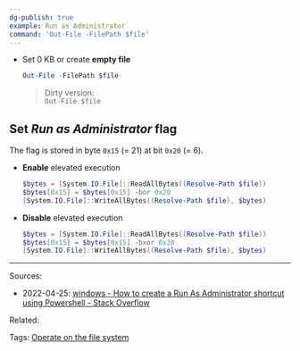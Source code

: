 ```yaml
---
dg-publish: true
example: Run as Administrator
command: 'Out-File -FilePath $file'
---
```


- Set 0 KB or create **empty file**
    ```powershell
    Out-File -FilePath $file
    ```
    > Dirty version:  
    > `Out-File $file`

## Set _Run as Administrator_ flag

The flag is stored in byte `0x15` (= 21) at bit `0x20` (= 6).

- **Enable** elevated execution
    ```powershell
    $bytes = [System.IO.File]::ReadAllBytes((Resolve-Path $file))
    $bytes[0x15] = $bytes[0x15] -bor 0x20 
    [System.IO.File]::WriteAllBytes((Resolve-Path $file), $bytes)
    ```

- **Disable** elevated execution
    ```powershell
    $bytes = [System.IO.File]::ReadAllBytes((Resolve-Path $file))
    $bytes[0x15] = $bytes[0x15] -bxor 0x20
    [System.IO.File]::WriteAllBytes((Resolve-Path $file), $bytes)
    ```


---


Sources:
- 2022-04-25: [windows - How to create a Run As Administrator shortcut using Powershell - Stack Overflow](https://stackoverflow.com/questions/28997799/how-to-create-a-run-as-administrator-shortcut-using-powershell)

Related:

Tags:
[Operate on the file system](Operate%20on%20the%20file%20system.md)